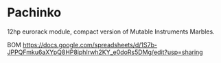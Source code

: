 # Pachinko
12hp eurorack module, compact version of Mutable Instruments Marbles.

BOM
https://docs.google.com/spreadsheets/d/1S7b-JPPQFmku6aXYpQ8HP8iphIrwh2KY_e0doRs5DMg/edit?usp=sharing

